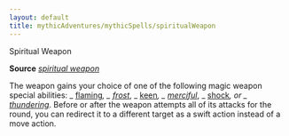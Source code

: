 ```yaml
---
layout: default
title: mythicAdventures/mythicSpells/spiritualWeapon
---
```

Spiritual Weapon

**Source** [_spiritual weapon_](spells/spiritualWeapon#_spiritual-weapon)

The weapon gains your choice of one of the following magic weapon special abilities: _ [flaming](magicItems/weapons#_weapons-flaming)_, _ [frost](magicItems/weapons#_weapons-frost)_, _ [keen](magicItems/weapons#_weapons-keen)_, _ [merciful](magicItems/weapons#_weapons-merciful)_, _ [shock](magicItems/weapons#_weapons-shock)_, or _ [thundering](magicItems/weapons#_thundering)_. Before or after the weapon attempts all of its attacks for the round, you can redirect it to a different target as a swift action instead of a move action.

